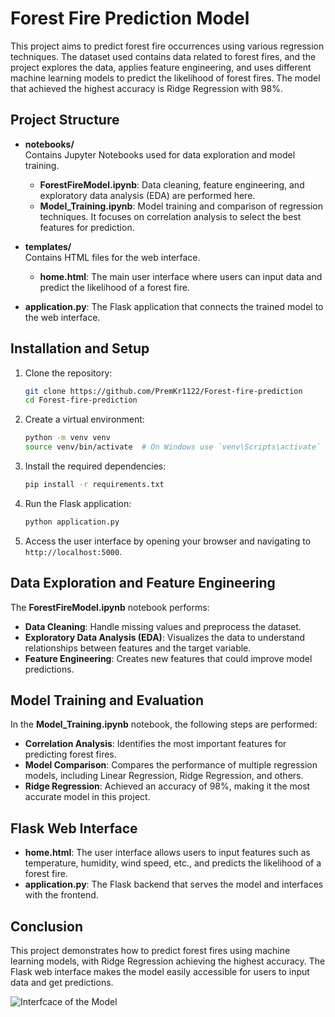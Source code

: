 # Forest Fire Prediction Model

This project aims to predict forest fire occurrences using various regression techniques. The dataset used contains data related to forest fires, and the project explores the data, applies feature engineering, and uses different machine learning models to predict the likelihood of forest fires. The model that achieved the highest accuracy is Ridge Regression with 98%.

## Project Structure

- **notebooks/**  
  Contains Jupyter Notebooks used for data exploration and model training.
  - **ForestFireModel.ipynb**: Data cleaning, feature engineering, and exploratory data analysis (EDA) are performed here.
  - **Model_Training.ipynb**: Model training and comparison of regression techniques. It focuses on correlation analysis to select the best features for prediction.

- **templates/**  
  Contains HTML files for the web interface.
  - **home.html**: The main user interface where users can input data and predict the likelihood of a forest fire.

- **application.py**: The Flask application that connects the trained model to the web interface.

## Installation and Setup

1. Clone the repository:
    ```bash
    git clone https://github.com/PremKr1122/Forest-fire-prediction
    cd Forest-fire-prediction
    ```

2. Create a virtual environment:
    ```bash
    python -m venv venv
    source venv/bin/activate  # On Windows use `venv\Scripts\activate`
    ```

3. Install the required dependencies:
    ```bash
    pip install -r requirements.txt
    ```

4. Run the Flask application:
    ```bash
    python application.py
    ```

5. Access the user interface by opening your browser and navigating to `http://localhost:5000`.

## Data Exploration and Feature Engineering

The **ForestFireModel.ipynb** notebook performs:

- **Data Cleaning**: Handle missing values and preprocess the dataset.
- **Exploratory Data Analysis (EDA)**: Visualizes the data to understand relationships between features and the target variable.
- **Feature Engineering**: Creates new features that could improve model predictions.

## Model Training and Evaluation

In the **Model_Training.ipynb** notebook, the following steps are performed:

- **Correlation Analysis**: Identifies the most important features for predicting forest fires.
- **Model Comparison**: Compares the performance of multiple regression models, including Linear Regression, Ridge Regression, and others.
- **Ridge Regression**: Achieved an accuracy of 98%, making it the most accurate model in this project.

## Flask Web Interface

- **home.html**: The user interface allows users to input features such as temperature, humidity, wind speed, etc., and predicts the likelihood of a forest fire.
- **application.py**: The Flask backend that serves the model and interfaces with the frontend.

## Conclusion

This project demonstrates how to predict forest fires using machine learning models, with Ridge Regression achieving the highest accuracy. The Flask web interface makes the model easily accessible for users to input data and get predictions.

![Interfcace of the Model](https://github.com/PremKr1122/forestfires/blob/main/FFP_Output.png?raw=true)


